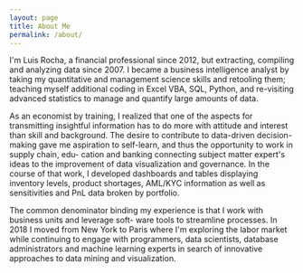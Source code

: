 ```yaml
---
layout: page
title: About Me
permalink: /about/
---
```


I'm Luis Rocha, a financial professional since 2012, but extracting, compiling and analyzing data since 2007.
I became a business intelligence analyst by taking my quantitative and management science skills and retooling 
them; teaching myself additional coding in Excel VBA, SQL, Python, and re-visiting advanced statistics to manage 
and quantify large amounts of data.

As an economist by training, I realized that one of the aspects for transmitting insightful information has to do
more with attitude and interest than skill and background. The desire to contribute to data-driven decision-making
gave me aspiration to self-learn, and thus the opportunity to work in supply chain, edu-
cation and banking connecting subject matter expert's ideas to the improvement of data visualization
and governance. In the course of that work, I developed dashboards and tables displaying inventory levels, 
product shortages, AML/KYC information as well as sensitivities and PnL data broken by portfolio.

The common denominator binding my experience is that I work with business units and leverage soft-
ware tools to streamline processes. In 2018 I moved from New York to Paris where I'm exploring the labor
market while continuing to engage with programmers, data scientists, database administrators and 
machine learning experts in search of innovative approaches to data mining and visualization.
